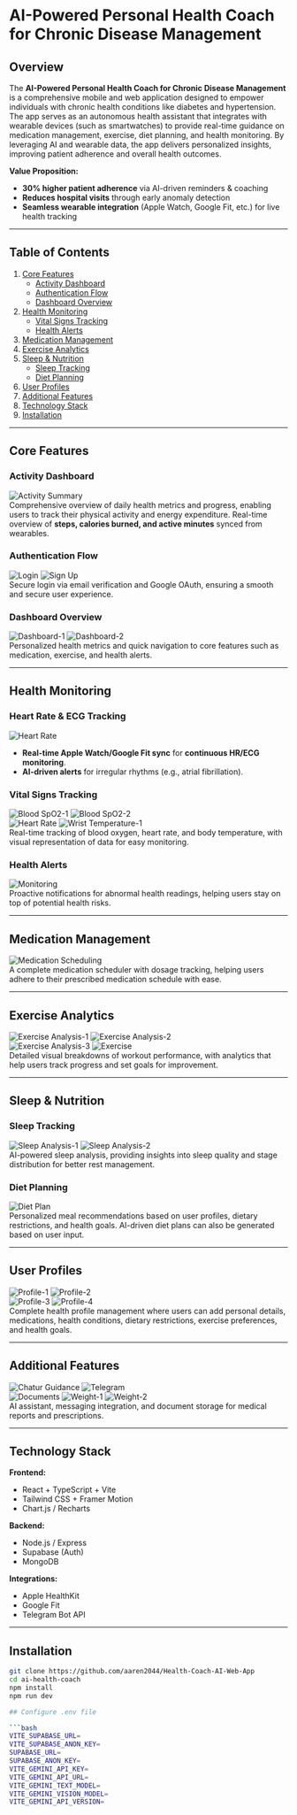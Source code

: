 # AI-Powered Personal Health Coach for Chronic Disease Management

## Overview

The **AI-Powered Personal Health Coach for Chronic Disease Management** is a comprehensive mobile and web application designed to empower individuals with chronic health conditions like diabetes and hypertension. The app serves as an autonomous health assistant that integrates with wearable devices (such as smartwatches) to provide real-time guidance on medication management, exercise, diet planning, and health monitoring. By leveraging AI and wearable data, the app delivers personalized insights, improving patient adherence and overall health outcomes.

**Value Proposition:**  
- **30% higher patient adherence** via AI-driven reminders & coaching
- **Reduces hospital visits** through early anomaly detection
- **Seamless wearable integration** (Apple Watch, Google Fit, etc.) for live health tracking  

---

## Table of Contents

1. [Core Features](#core-features)  
   - [Activity Dashboard](#activity-dashboard)  
   - [Authentication Flow](#authentication-flow)  
   - [Dashboard Overview](#dashboard-overview)  
2. [Health Monitoring](#health-monitoring)  
   - [Vital Signs Tracking](#vital-signs-tracking)  
   - [Health Alerts](#health-alerts)  
3. [Medication Management](#medication-management)  
4. [Exercise Analytics](#exercise-analytics)  
5. [Sleep & Nutrition](#sleep--nutrition)  
   - [Sleep Tracking](#sleep-tracking)  
   - [Diet Planning](#diet-planning)  
6. [User Profiles](#user-profiles)  
7. [Additional Features](#additional-features)  
8. [Technology Stack](#technology-stack)  
9. [Installation](#installation)  

---

## Core Features

### Activity Dashboard
![Activity Summary](<img/Activity Summary.png>)  
Comprehensive overview of daily health metrics and progress, enabling users to track their physical activity and energy expenditure.
Real-time overview of **steps, calories burned, and active minutes** synced from wearables.

### Authentication Flow
![Login](<img/Login.png>) ![Sign Up](<img/Sign Up.png>)  
Secure login via email verification and Google OAuth, ensuring a smooth and secure user experience.

### Dashboard Overview
![Dashboard-1](<img/Dashboard-1.png>) ![Dashboard-2](<img/Dashboard-2.png>)  
Personalized health metrics and quick navigation to core features such as medication, exercise, and health alerts.

---

## Health Monitoring

### **Heart Rate & ECG Tracking**
![Heart Rate](img/Heart_Rate.png)  
- **Real-time Apple Watch/Google Fit sync** for **continuous HR/ECG monitoring**.  
- **AI-driven alerts** for irregular rhythms (e.g., atrial fibrillation).

### Vital Signs Tracking
![Blood SpO2-1](<img/Blood SpO2-1.png>) ![Blood SpO2-2](<img/Blood SpO2-2.png>)  
![Heart Rate](<img/Heart Rate.png>) ![Wrist Temperature-1](<img/Wrist Temperature-1.png>)  
Real-time tracking of blood oxygen, heart rate, and body temperature, with visual representation of data for easy monitoring.

### Health Alerts
![Monitoring](<img/Monitoring.png>)  
Proactive notifications for abnormal health readings, helping users stay on top of potential health risks.

---

## Medication Management
![Medication Scheduling](<img/Medication Scheduling.png>)  
A complete medication scheduler with dosage tracking, helping users adhere to their prescribed medication schedule with ease.

---

## Exercise Analytics
![Exercise Analysis-1](<img/Exercise Analysis-1.png>) ![Exercise Analysis-2](<img/Exercise Analysis-2.png>)  
![Exercise Analysis-3](<img/Exercise Analysis-3.png>) ![Exercise](<img/Exercise.png>)  
Detailed visual breakdowns of workout performance, with analytics that help users track progress and set goals for improvement.

---

## Sleep & Nutrition

### Sleep Tracking
![Sleep Analysis-1](<img/Sleep Analysis-1.png>) ![Sleep Analysis-2](<img/Sleep Analysis-2.png>)  
AI-powered sleep analysis, providing insights into sleep quality and stage distribution for better rest management.

### Diet Planning
![Diet Plan](<img/Diet Plan.png>)  
Personalized meal recommendations based on user profiles, dietary restrictions, and health goals. AI-driven diet plans can also be generated based on user input.

---

## User Profiles

![Profile-1](<img/Profile-1.png>) ![Profile-2](<img/Profile-2.png>)  
![Profile-3](<img/Profile-3.png>) ![Profile-4](<img/Profile-4.png>)  
Complete health profile management where users can add personal details, medications, health conditions, dietary restrictions, exercise preferences, and health goals.

---

## Additional Features

![Chatur Guidance](<img/Chatur Guidance.png>) ![Telegram](<img/Telegram.png>)  
![Documents](<img/Documents.png>) ![Weight-1](<img/Weight-1.png>) ![Weight-2](<img/Weight-2.png>)  
AI assistant, messaging integration, and document storage for medical reports and prescriptions.

---

## Technology Stack

**Frontend:**  
- React + TypeScript + Vite  
- Tailwind CSS + Framer Motion  
- Chart.js / Recharts

**Backend:**  
- Node.js / Express  
- Supabase (Auth)  
- MongoDB

**Integrations:**  
- Apple HealthKit  
- Google Fit  
- Telegram Bot API

---

## Installation

```bash
git clone https://github.com/aaren2044/Health-Coach-AI-Web-App
cd ai-health-coach
npm install
npm run dev

## Configure .env file 

```bash
VITE_SUPABASE_URL=
VITE_SUPABASE_ANON_KEY=
SUPABASE_URL=
SUPABASE_ANON_KEY=
VITE_GEMINI_API_KEY=
VITE_GEMINI_API_URL=
VITE_GEMINI_TEXT_MODEL=
VITE_GEMINI_VISION_MODEL=
VITE_GEMINI_API_VERSION=
